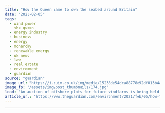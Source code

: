 ```yaml
---
title: "How the Queen came to own the seabed around Britain"
date: "2021-02-05"
tags: 
  - wind power
  - the queen
  - energy industry
  - business
  - energy
  - monarchy
  - renewable energy
  - uk news
  - law
  - real estate
  - environment
  - guardian
source: "guardian"
image_url: "https://i.guim.co.uk/img/media/15233de54dca88778e92df013b44a4de414b4e86/0_16_4000_2400/master/4000.jpg?width=460&quality=85&auto=format&fit=max&s=740f1ebfc2891c7fade5b4d8b56839d8"
image_fp: "/assets/img/post_thumbnails/174.jpg"
lead: "An auction of offshore plots for future windfarms is being held by the Crown EstateThe Queen’s ownership of the British coastline is as old as the monarchy itself. But her right to collect royalties from wind and wave power is much more recent -  it wa..."
article_url: "https://www.theguardian.com/environment/2021/feb/05/how-the-queen-came-to-own-the-seabed-around-britain"
---
```


---
